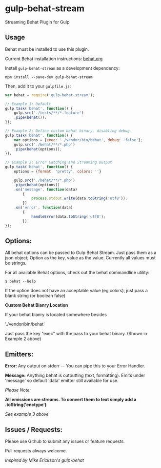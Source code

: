 # gulp-behat-stream
Streaming Behat Plugin for Gulp

## Usage

Behat must be installed to use this plugin.

Current Behat installation instructions:
[behat.org](http://docs.behat.org/en/v2.5/quick_intro.html#installation)

Install `gulp-behat-stream` as a development dependency:

```shell
npm install --save-dev gulp-behat-stream
```

Then, add it to your `gulpfile.js`:

```javascript
var behat = require('gulp-behat-stream');

// Example 1: Default
gulp.task('behat', function() {
	gulp.src('./tests/**/*.feature')
    .pipe(behat());
});

// Example 2: Define custom behat binary, disabling debug
gulp.task('behat', function() {
	var options = {exec: './vendor/bin/behat', debug: 'false'};
	gulp.src('./behat/**/*.php')
    .pipe(behat(options));
});

// Example 3: Error Catching and Streaming Output
gulp.task('behat', function() {
    options = {format: 'pretty', colors: ''}

	gulp.src('./behat/**/*.php')
    .pipe(behat(options))
    .on('message', function(data)
        {
            process.stdout.write(data.toString('utf8'));
        })
    .on('error', function(data)
        {
            handleError(data.toString('utf8');
        });
});

```

## Options:

All behat options can be passed to Gulp Behat Stream. Just pass them as a json object; Option as the key, value as the value.
Currently all values must be strings.

For all available Behat options, check out the behat commandline utility:
```shell
$ behat --help
```

If the option does not have an acceptable value (eg colors), just pass
a blank string (or boolean false)

**Custom Behat Bianry Location**

If your behat bianry is located somewhere besides

'./vendor/bin/behat'

Just pass the key "exec" with the pass to your behat binary. (Shown in Example 2 above)

## Emitters:

**Error:** Any output on stderr -- You can pipe this to your Error Handler.

**Message:** Anything behat is outputting (text, formatting). Emits under 'message' so default 'data' emitter still available for use.

*Please Note:*

**All emissions are streams. To convert them to text simply add a .toString('enctype')**

*See example 3 above*

## Issues / Requests:
Please use Github to submit any issues or feature requests.

Pull requests always welcome.

*Inspired by Mike Erickson's gulp-behat*
